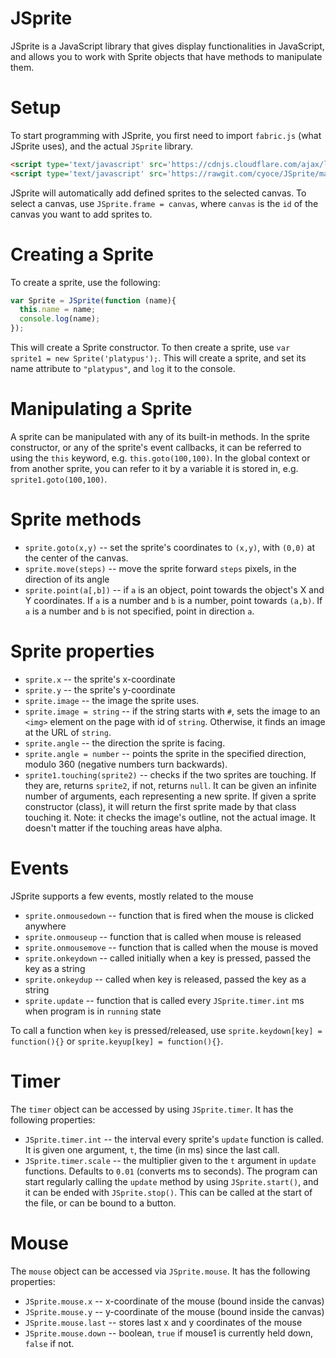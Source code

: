 # JSprite
JSprite is a JavaScript library that gives display functionalities in JavaScript, and allows you to work with Sprite objects that have methods to manipulate them. 

# Setup
To start programming with JSprite, you first need to import `fabric.js` (what JSprite uses), and the actual `JSprite` library.
```html
<script type='text/javascript' src='https://cdnjs.cloudflare.com/ajax/libs/fabric.js/1.5.0/fabric.min.js'></script>
<script type='text/javascript' src='https://rawgit.com/cyoce/JSprite/master/Sprite.js'></script>
```

JSprite will automatically add defined sprites to the selected canvas. To select a canvas, use `JSprite.frame = canvas`, where `canvas` is the `id` of the canvas you want to add sprites to.

# Creating a Sprite
To create a sprite, use the following:
```Javascript
var Sprite = JSprite(function (name){
  this.name = name;
  console.log(name);
});
```
This will create a Sprite constructor. To then create a sprite, use `var sprite1 = new Sprite('platypus');`. This will create a sprite, and set its name attribute to `"platypus"`, and `log` it to the console. 

# Manipulating a Sprite
A sprite can be manipulated with any of its built-in methods. In the sprite constructor, or any of the sprite's event callbacks, it can be referred to using the `this` keyword, e.g. `this.goto(100,100)`. In the global context or from another sprite, you can refer to it by a variable it is stored in, e.g. `sprite1.goto(100,100)`. 

# Sprite methods
* `sprite.goto(x,y)` -- set the sprite's coordinates to `(x,y)`, with `(0,0)` at the center of the canvas.
* `sprite.move(steps)` -- move the sprite forward `steps` pixels, in the direction of its angle
* `sprite.point(a[,b])` -- if `a` is an object, point towards the object's X and Y coordinates. If `a` is a number and `b` is a number, point towards `(a,b)`. If `a` is a number and `b` is not specified, point in direction `a`.

# Sprite properties
* `sprite.x` -- the sprite's x-coordinate
* `sprite.y` -- the sprite's y-coordinate
* `sprite.image` -- the image the sprite uses.
* `sprite.image = string` -- if the string starts with `#`, sets the image to an `<img>` element on the page with id of `string`. Otherwise, it finds an image at the URL of `string`.
* `sprite.angle` -- the direction the sprite is facing.
* `sprite.angle = number` -- points the sprite in the specified direction, modulo 360 (negative numbers turn backwards).
* `sprite1.touching(sprite2)` -- checks if the two sprites are touching. If they are, returns `sprite2`, if not, returns `null`. It can be given an infinite number of arguments, each representing a new sprite. If given a sprite constructor (class), it will return the first sprite made by that class touching it. Note: it checks the image's outline, not the actual image. It doesn't matter if the touching areas have alpha.

# Events
JSprite supports a few events, mostly related to the mouse
* `sprite.onmousedown` -- function that is fired when the mouse is clicked anywhere
* `sprite.onmouseup` -- function that is called when mouse is released 
* `sprite.onmousemove` -- function that is called when the mouse is moved
* `sprite.onkeydown` -- called initially when a key is pressed, passed the key as a string
* `sprite.onkeydup` -- called when key is released, passed the key as a string
* `sprite.update` -- function that is called every `JSprite.timer.int` ms when program is in `running` state

To call a function when `key` is pressed/released, use `sprite.keydown[key] = function(){}` or `sprite.keyup[key] = function(){}`.

# Timer
The `timer` object can be accessed by using `JSprite.timer`. It has the following properties:
* `JSprite.timer.int` -- the interval every sprite's `update` function is called. It is given one argument, `t`, the time (in ms) since the last call.
* `JSprite.timer.scale` -- the multiplier given to the `t` argument in `update` functions. Defaults to `0.01` (converts ms to seconds).
The program can start regularly calling the `update` method by using `JSprite.start()`, and it can be ended with `JSprite.stop()`. This can be called at the start of the file, or can be bound to a button.

# Mouse
The `mouse` object can be accessed via `JSprite.mouse`. It has the following properties:
* `JSprite.mouse.x` -- x-coordinate of the mouse (bound inside the canvas)
* `JSprite.mouse.y` -- y-coordinate of the mouse (bound inside the canvas)
* `JSprite.mouse.last` -- stores last x and y coordinates of the mouse
* `JSprite.mouse.down` -- boolean, `true` if mouse1 is currently held down, `false` if not.
